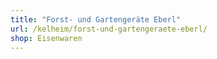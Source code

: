 ```yaml
---
title: "Forst- und Gartengeräte Eberl"
url: /kelheim/forst-und-gartengeraete-eberl/
shop: Eisenwaren
---
```

